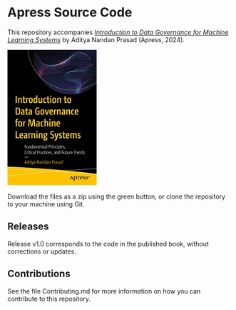# Apress Source Code

This repository accompanies [*Introduction to Data Governance for Machine Learning Systems*](https://www.link.springer.com/book/10.1007/979-8-8688-1023-7) by Aditya Nandan Prasad (Apress, 2024).

[comment]: #cover
![Cover image](979-8-8688-1022-0.jpg)

Download the files as a zip using the green button, or clone the repository to your machine using Git.

## Releases

Release v1.0 corresponds to the code in the published book, without corrections or updates.

## Contributions

See the file Contributing.md for more information on how you can contribute to this repository.